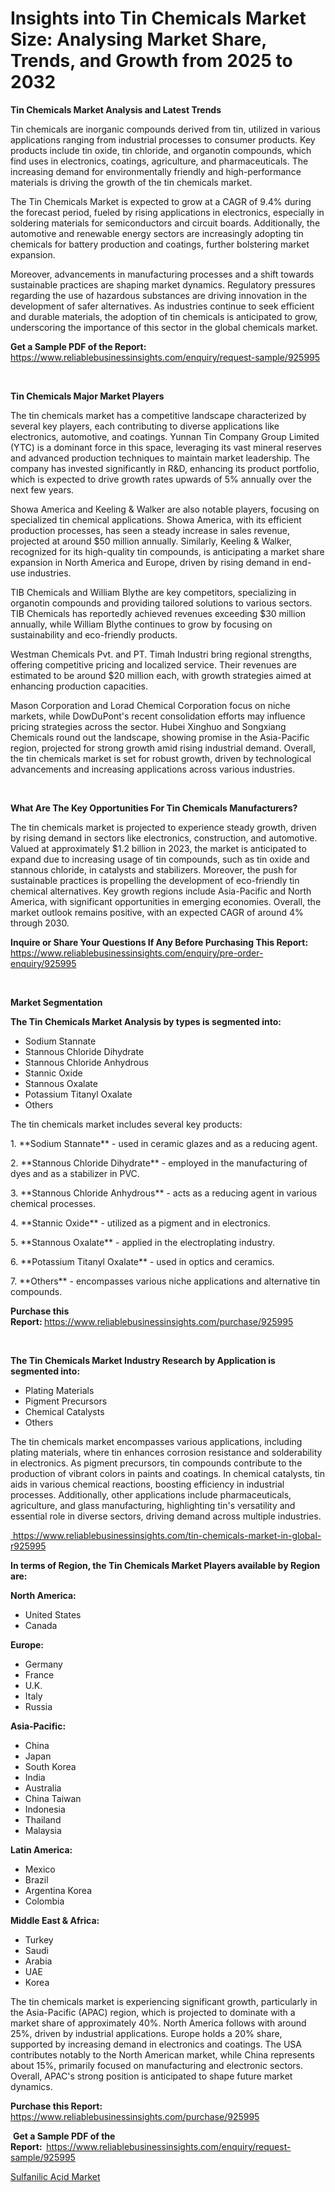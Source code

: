 <p><h1>Insights into Tin Chemicals Market Size: Analysing Market Share, Trends, and Growth from 2025 to 2032</h1></p><p><strong>Tin Chemicals Market Analysis and Latest Trends</strong></p>
<p><p>Tin chemicals are inorganic compounds derived from tin, utilized in various applications ranging from industrial processes to consumer products. Key products include tin oxide, tin chloride, and organotin compounds, which find uses in electronics, coatings, agriculture, and pharmaceuticals. The increasing demand for environmentally friendly and high-performance materials is driving the growth of the tin chemicals market.</p><p>The Tin Chemicals Market is expected to grow at a CAGR of 9.4% during the forecast period, fueled by rising applications in electronics, especially in soldering materials for semiconductors and circuit boards. Additionally, the automotive and renewable energy sectors are increasingly adopting tin chemicals for battery production and coatings, further bolstering market expansion. </p><p>Moreover, advancements in manufacturing processes and a shift towards sustainable practices are shaping market dynamics. Regulatory pressures regarding the use of hazardous substances are driving innovation in the development of safer alternatives. As industries continue to seek efficient and durable materials, the adoption of tin chemicals is anticipated to grow, underscoring the importance of this sector in the global chemicals market.</p></p>
<p><strong>Get a Sample PDF of the Report:&nbsp;</strong> <a href="https://www.reliablebusinessinsights.com/enquiry/request-sample/925995?utm_campaign=2276&utm_medium=2&utm_source=Github&utm_content=ia&utm_term=01042025&utm_id=tin-chemicals">https://www.reliablebusinessinsights.com/enquiry/request-sample/925995</a></p>
<p>&nbsp;</p>
<p><strong>Tin Chemicals Major Market Players</strong></p>
<p><p>The tin chemicals market has a competitive landscape characterized by several key players, each contributing to diverse applications like electronics, automotive, and coatings. Yunnan Tin Company Group Limited (YTC) is a dominant force in this space, leveraging its vast mineral reserves and advanced production techniques to maintain market leadership. The company has invested significantly in R&D, enhancing its product portfolio, which is expected to drive growth rates upwards of 5% annually over the next few years.</p><p>Showa America and Keeling & Walker are also notable players, focusing on specialized tin chemical applications. Showa America, with its efficient production processes, has seen a steady increase in sales revenue, projected at around $50 million annually. Similarly, Keeling & Walker, recognized for its high-quality tin compounds, is anticipating a market share expansion in North America and Europe, driven by rising demand in end-use industries.</p><p>TIB Chemicals and William Blythe are key competitors, specializing in organotin compounds and providing tailored solutions to various sectors. TIB Chemicals has reportedly achieved revenues exceeding $30 million annually, while William Blythe continues to grow by focusing on sustainability and eco-friendly products.</p><p>Westman Chemicals Pvt. and PT. Timah Industri bring regional strengths, offering competitive pricing and localized service. Their revenues are estimated to be around $20 million each, with growth strategies aimed at enhancing production capacities.</p><p>Mason Corporation and Lorad Chemical Corporation focus on niche markets, while DowDuPont's recent consolidation efforts may influence pricing strategies across the sector. Hubei Xinghuo and Songxiang Chemicals round out the landscape, showing promise in the Asia-Pacific region, projected for strong growth amid rising industrial demand. Overall, the tin chemicals market is set for robust growth, driven by technological advancements and increasing applications across various industries.</p></p>
<p>&nbsp;</p>
<p><strong>What Are The Key Opportunities For Tin Chemicals Manufacturers?</strong></p>
<p><p>The tin chemicals market is projected to experience steady growth, driven by rising demand in sectors like electronics, construction, and automotive. Valued at approximately $1.2 billion in 2023, the market is anticipated to expand due to increasing usage of tin compounds, such as tin oxide and stannous chloride, in catalysts and stabilizers. Moreover, the push for sustainable practices is propelling the development of eco-friendly tin chemical alternatives. Key growth regions include Asia-Pacific and North America, with significant opportunities in emerging economies. Overall, the market outlook remains positive, with an expected CAGR of around 4% through 2030.</p></p>
<p><strong>Inquire or Share Your Questions If Any Before Purchasing This Report:</strong> <a href="https://www.reliablebusinessinsights.com/enquiry/pre-order-enquiry/925995?utm_campaign=2276&utm_medium=2&utm_source=Github&utm_content=ia&utm_term=01042025&utm_id=tin-chemicals">https://www.reliablebusinessinsights.com/enquiry/pre-order-enquiry/925995</a></p>
<p>&nbsp;</p>
<p><strong>Market Segmentation</strong></p>
<p><strong>The Tin Chemicals Market Analysis by types is segmented into:</strong></p>
<p><ul><li>Sodium Stannate</li><li>Stannous Chloride Dihydrate</li><li>Stannous Chloride Anhydrous</li><li>Stannic Oxide</li><li>Stannous Oxalate</li><li>Potassium Titanyl Oxalate</li><li>Others</li></ul></p>
<p><p>The tin chemicals market includes several key products: </p><p>1. **Sodium Stannate** - used in ceramic glazes and as a reducing agent. </p><p>2. **Stannous Chloride Dihydrate** - employed in the manufacturing of dyes and as a stabilizer in PVC. </p><p>3. **Stannous Chloride Anhydrous** - acts as a reducing agent in various chemical processes. </p><p>4. **Stannic Oxide** - utilized as a pigment and in electronics. </p><p>5. **Stannous Oxalate** - applied in the electroplating industry. </p><p>6. **Potassium Titanyl Oxalate** - used in optics and ceramics. </p><p>7. **Others** - encompasses various niche applications and alternative tin compounds.</p></p>
<p><strong>Purchase this Report:&nbsp;</strong><a href="https://www.reliablebusinessinsights.com/purchase/925995?utm_campaign=2276&utm_medium=2&utm_source=Github&utm_content=ia&utm_term=01042025&utm_id=tin-chemicals">https://www.reliablebusinessinsights.com/purchase/925995</a></p>
<p>&nbsp;</p>
<p><strong>The Tin Chemicals Market Industry Research by Application is segmented into:</strong></p>
<p><ul><li>Plating Materials</li><li>Pigment Precursors</li><li>Chemical Catalysts</li><li>Others</li></ul></p>
<p><p>The tin chemicals market encompasses various applications, including plating materials, where tin enhances corrosion resistance and solderability in electronics. As pigment precursors, tin compounds contribute to the production of vibrant colors in paints and coatings. In chemical catalysts, tin aids in various chemical reactions, boosting efficiency in industrial processes. Additionally, other applications include pharmaceuticals, agriculture, and glass manufacturing, highlighting tin's versatility and essential role in diverse sectors, driving demand across multiple industries.</p></p>
<p><a href="https://www.reliablebusinessinsights.com/tin-chemicals-market-in-global-r925995?utm_campaign=2276&utm_medium=2&utm_source=Github&utm_content=ia&utm_term=01042025&utm_id=tin-chemicals">&nbsp;https://www.reliablebusinessinsights.com/tin-chemicals-market-in-global-r925995</a></p>
<p><strong>In terms of Region, the Tin Chemicals Market Players available by Region are:</strong></p>
<p>
    <p> <strong> North America: </strong>
        <ul>
            <li>United States</li>
            <li>Canada</li>
        </ul>
        </p> 
    <p> <strong> Europe: </strong>
        <ul>
            <li>Germany</li>
            <li>France</li>
            <li>U.K.</li>
            <li>Italy</li>
            <li>Russia</li>
        </ul>
        </p> 
    <p> <strong> Asia-Pacific: </strong>
        <ul>
            <li>China</li>
            <li>Japan</li>
            <li>South Korea</li>
            <li>India</li>
            <li>Australia</li>
            <li>China Taiwan</li>
            <li>Indonesia</li>
            <li>Thailand</li>
            <li>Malaysia</li>
        </ul>
        </p> 
    <p> <strong> Latin America: </strong>
        <ul>
            <li>Mexico</li>
            <li>Brazil</li>
            <li>Argentina Korea</li>
            <li>Colombia</li>
        </ul>
        </p> 
    <p> <strong> Middle East & Africa: </strong>
        <ul>
            <li>Turkey</li>
            <li>Saudi</li>
            <li>Arabia</li>
            <li>UAE</li>
            <li>Korea</li>
        </ul>
    </p>
    </p>
<p><p>The tin chemicals market is experiencing significant growth, particularly in the Asia-Pacific (APAC) region, which is projected to dominate with a market share of approximately 40%. North America follows with around 25%, driven by industrial applications. Europe holds a 20% share, supported by increasing demand in electronics and coatings. The USA contributes notably to the North American market, while China represents about 15%, primarily focused on manufacturing and electronic sectors. Overall, APAC's strong position is anticipated to shape future market dynamics.</p></p>
<p><strong>Purchase this Report: </strong><a href="https://www.reliablebusinessinsights.com/purchase/925995?utm_campaign=2276&utm_medium=2&utm_source=Github&utm_content=ia&utm_term=01042025&utm_id=tin-chemicals">https://www.reliablebusinessinsights.com/purchase/925995</a></p>
<p>&nbsp;<strong>Get a Sample PDF of the Report:&nbsp;&nbsp;</strong><a href="https://www.reliablebusinessinsights.com/enquiry/request-sample/925995?utm_campaign=2276&utm_medium=2&utm_source=Github&utm_content=ia&utm_term=01042025&utm_id=tin-chemicals">https://www.reliablebusinessinsights.com/enquiry/request-sample/925995</a></p>
<p><strong></strong></p>
<p><p><a href="https://github.com/dmitriyvo6rog/Market-Research-Report-List-1/blob/main/sulfanilic-acid-market.md?utm_campaign=2276&utm_medium=2&utm_source=Github&utm_content=ia&utm_term=01042025&utm_id=tin-chemicals">Sulfanilic Acid Market</a></p></p>